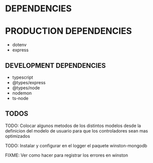 # DEPENDENCIES 

# PRODUCTION DEPENDENCIES 

* dotenv
* express 

## DEVELOPMENT DEPENDENCIES 

* typescript 
* @types/express 
* @types/node
* nodemon 
* ts-node

## TODOS 

TODO: Colocar algunos metodos de los distintos modelos desde la definicion del modelo de usuario para que los 
    controladores sean mas optimizados 

TODO: Instalar y configurar en el logger el paquete winston-mongodb

FIXME: Ver como hacer para registrar los errores en winston 